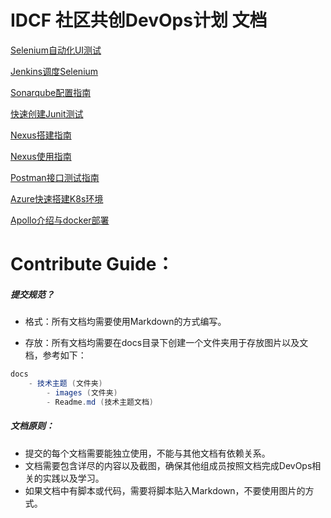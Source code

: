 # IDCF 社区共创DevOps计划 文档


[Selenium自动化UI测试](docs/Selenium自动化UI测试/Readme.md)

[Jenkins调度Selenium](docs/Jenkins调度Selenium/Readme.md)

[Sonarqube配置指南](docs/Sonarqube配置指南/Readme.md)

[快速创建Junit测试](docs/快速创建Junit测试/Readme.md)

[Nexus搭建指南](docs/Nexus搭建指南/Readme.md)

[Nexus使用指南](docs/Nexus使用指南/Readme.md)

[Postman接口测试指南](docs/Postman接口测试指南/Readme.md)

[Azure快速搭建K8s环境](docs/Azure快速搭建K8s环境/Azure快速搭建K8s环境/Readme.md)

[Apollo介绍与docker部署](docs/Apollo介绍与docker部署/Readme.md)

# Contribute Guide：

##### 提交规范？

 - 格式：所有文档均需要使用Markdown的方式编写。

 - 存放：所有文档均需要在docs目录下创建一个文件夹用于存放图片以及文档，参考如下：

```csharp
docs
	- 技术主题 (文件夹)
		- images (文件夹)
		- Readme.md (技术主题文档)
```


##### 文档原则：

 - 提交的每个文档需要能独立使用，不能与其他文档有依赖关系。
 - 文档需要包含详尽的内容以及截图，确保其他组成员按照文档完成DevOps相关的实践以及学习。
 - 如果文档中有脚本或代码，需要将脚本贴入Markdown，不要使用图片的方式。

